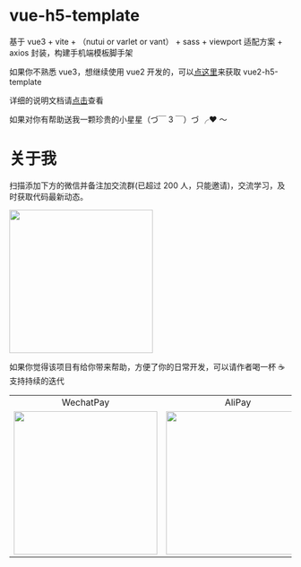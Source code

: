 # vue-h5-template

基于 vue3 + vite + （nutui or varlet or vant） + sass + viewport 适配方案 + axios 封装，构建手机端模板脚手架

如果你不熟悉 vue3，想继续使用 vue2 开发的，可以[点这里](https://github.com/sunniejs/vue-h5-template/tree/vue2-h5-template)来获取 vue2-h5-template

详细的说明文档请[点击](https://sunniejs.github.io/vue-h5-template/)查看

如果对你有帮助送我一颗珍贵的小星星（づ￣ 3 ￣）づ ╭❤ ～

# 关于我

扫描添加下方的微信并备注加交流群(已超过 200 人，只能邀请)，交流学习，及时获取代码最新动态。

 <p>
  <img src="https://cdn.jsdelivr.net/gh/fonghehe/picture/personal/account.jpg" width="256">
</p>

如果你觉得该项目有给你带来帮助，方便了你的日常开发，可以请作者喝一杯 ☕ 支持持续的迭代

 <table >
  <tr align="center">
  <td>WechatPay</td>
  <td>AliPay</td>
  </tr>
  <tr style="text-align:center">
    <td> <img src="https://cdn.jsdelivr.net/gh/fonghehe/picture/contribute/wechatPay.jpeg" width="256" /></td>
    <td>
      <img src="https://cdn.jsdelivr.net/gh/fonghehe/picture/contribute/aliPay.jpeg" width="256" />
    </td>
  </tr>
</table>
